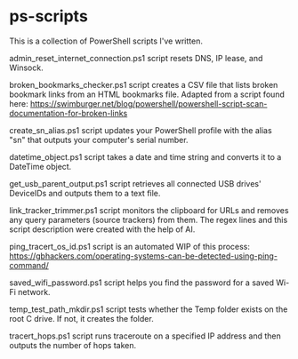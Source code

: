 # ps-scripts
This is a collection of PowerShell scripts I've written.

admin_reset_internet_connection.ps1 script resets DNS, IP lease, and Winsock.

broken_bookmarks_checker.ps1 script creates a CSV file that lists broken bookmark links from an HTML bookmarks file.
Adapted from a script found here: https://swimburger.net/blog/powershell/powershell-script-scan-documentation-for-broken-links

create_sn_alias.ps1 script updates your PowerShell profile with the alias "sn" that outputs your computer's serial number.

datetime_object.ps1 script takes a date and time string and converts it to a DateTime object.

get_usb_parent_output.ps1 script retrieves all connected USB drives' DeviceIDs and outputs them to a text file.

link_tracker_trimmer.ps1 script monitors the clipboard for URLs and removes any query parameters (source trackers) from them.
The regex lines and this script description were created with the help of AI.

ping_tracert_os_id.ps1 script is an automated WIP of this process: https://gbhackers.com/operating-systems-can-be-detected-using-ping-command/

saved_wifi_password.ps1 script helps you find the password for a saved Wi-Fi network.

temp_test_path_mkdir.ps1 script tests whether the Temp folder exists on the root C drive. If not, it creates the folder.

tracert_hops.ps1 script runs traceroute on a specified IP address and then outputs the number of hops taken.